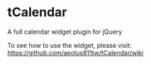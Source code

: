 # tCalendar
A full calendar widget plugin for jQuery

To see how to use the widget, please visit: https://github.com/aeolus811tw/tCalendar/wiki
